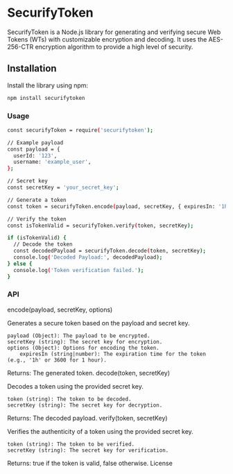 # SecurifyToken

SecurifyToken is a Node.js library for generating and verifying secure Web Tokens (WTs) with customizable encryption and decoding. It uses the AES-256-CTR encryption algorithm to provide a high level of security.

## Installation

Install the library using npm:

```bash
npm install securifytoken
```
### Usage
```bash
const securifyToken = require('securifytoken');

// Example payload
const payload = {
  userId: '123',
  username: 'example_user',
};

// Secret key
const secretKey = 'your_secret_key';

// Generate a token
const token = securifyToken.encode(payload, secretKey, { expiresIn: '1h' });

// Verify the token
const isTokenValid = securifyToken.verify(token, secretKey);

if (isTokenValid) {
  // Decode the token
  const decodedPayload = securifyToken.decode(token, secretKey);
  console.log('Decoded Payload:', decodedPayload);
} else {
  console.log('Token verification failed.');
}
```
### API
encode(payload, secretKey, options)

Generates a secure token based on the payload and secret key.

    payload (Object): The payload to be encrypted.
    secretKey (string): The secret key for encryption.
    options (Object): Options for encoding the token.
        expiresIn (string|number): The expiration time for the token (e.g., '1h' or 3600 for 1 hour).

Returns: The generated token.
decode(token, secretKey)

Decodes a token using the provided secret key.

    token (string): The token to be decoded.
    secretKey (string): The secret key for decryption.

Returns: The decoded payload.
verify(token, secretKey)

Verifies the authenticity of a token using the provided secret key.

    token (string): The token to be verified.
    secretKey (string): The secret key for verification.

Returns: true if the token is valid, false otherwise.
License

